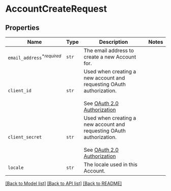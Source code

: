 # AccountCreateRequest



## Properties

| Name | Type | Description | Notes |
| ---- | ---- | ----------- | ----- |
| `email_address`<sup>*_required_</sup> | ```str``` |  The email address to create a new Account for.  |  |
| `client_id` | ```str``` |  Used when creating a new account and requesting OAuth authorization.<br><br>See [OAuth 2.0 Authorization](https://app.hellosign.com/api/oauthWalkthrough#OAuthAuthorization)  |  |
| `client_secret` | ```str``` |  Used when creating a new account and requesting OAuth authorization.<br><br>See [OAuth 2.0 Authorization](https://app.hellosign.com/api/oauthWalkthrough#OAuthAuthorization)  |  |
| `locale` | ```str``` |  The locale used in this Account.  |  |


[[Back to Model list]](../README.md#documentation-for-models) [[Back to API list]](../README.md#documentation-for-api-endpoints) [[Back to README]](../README.md)


